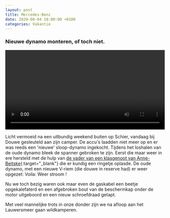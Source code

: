 ```yaml
---
layout: post
title: Mercedes-Benz
date: 2020-08-04 18:00:00 +0100
categories: Vakantie
---
```


### Nieuwe dynamo monteren, of toch niet.

 <video style="width:100%" controls>
  <source src="https://prisse.net/mercedes.mp4">
 ![videotag not supported]({{ site.url }}/assets/mercedes.png)
</video> 

Licht vermoeid na een uitbundig weekend buiten op Schier, vandaag bij Douwe gesleuteld aan zijn camper. De accu's laadden niet meer op en er was reeds een 'nieuwe' sloop-dynamo ingekocht. Tijdens het loshalen van de oude dynamo bleek de spanner gebroken te zijn. Eerst die maar weer in ere hersteld met de hulp van [de vader van een klasgenoot van Anne-Beitske](http://koudenburgtechniek.nl/){:target="_blank"} die er kundig een ringetje oplasde. De oude dynamo, met een nieuwe V-riem (die douwe in reserve had) er weer opgezet: Voila: Weer stroom ! 

Nu we toch bezig waren ook maar even de gaskabel een beetje opgekalefaterd en een afgebroken bout van de beschermkap onder de motor uitgeboord en een nieuw schroefdraad getapt.  

Met veel mannelijke trots in onze donder zijn we na afloop aan het Lauwersmeer gaan wildkamperen.
